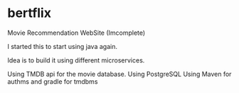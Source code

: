 # bertflix
Movie Recommendation WebSite (Imcomplete)

I started this to start using java again.

Idea is to build it using different microservices.

Using TMDB api for the movie database.
Using PostgreSQL
Using Maven for authms and gradle for tmdbms

